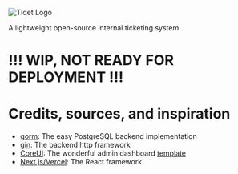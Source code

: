 ![Tiqet Logo](https://github.com/user-attachments/assets/ee1ccac5-8158-4609-9a56-fc15aa4611a9)

A lightweight open-source internal ticketing system.

# !!! WIP, NOT READY FOR DEPLOYMENT !!!

# Credits, sources, and inspiration

- [gorm](https://gorm.io): The easy PostgreSQL backend implementation
- [gin](https://github.com/gin-gonic/gin): The backend http framework
- [CoreUI](https://coreui.io/): The wonderful admin dashboard [template](https://github.com/coreui/coreui-free-bootstrap-admin-template)
- [Next.js/Vercel](https://nextjs.org/): The React framework
